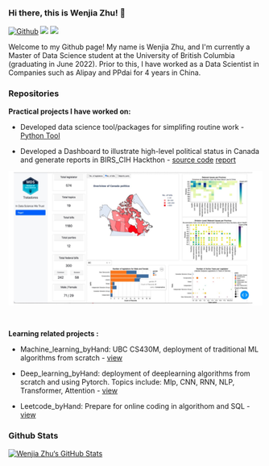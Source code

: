 <!--
**PANDASANG1231/PANDASANG1231** is a ✨ _special_ ✨ repository because its `README.md` (this file) appears on your GitHub profile.

Here are some ideas to get you started:

- 🔭 I’m currently working on ...
- 🌱 I’m currently learning ...
- 👯 I’m looking to collaborate on ...
- 🤔 I’m looking for help with ...
- 💬 Ask me about ...
- 📫 How to reach me: ...
- 😄 Pronouns: ...
- ⚡ Fun fact: ...
-->
### Hi there, this is Wenjia Zhu! 👋 

[![Github](https://img.shields.io/badge/-Github-000?style=flat&logo=Github&logoColor=white)](https://github.com/FernandoRoldan93)
[![](https://img.shields.io/badge/LinkedIn-zhuwenjia-blue)](https://www.linkedin.com/in/wenjia-zhu/)
[![](https://img.shields.io/badge/Gmail-zhuwenjia.mail%40gmail.com-red)](zhuwenjia.mail@gmail.com)

Welcome to my Github page! My name is Wenjia Zhu, and I'm currently a Master of Data Science student at the University of British Columbia (graduating in June 2022). Prior to this, I have worked as a Data Scientist in Companies such as Alipay and PPdai for 4 years in China.

### Repositories

**Practical projects I have worked on:**

- Developed data science tool/packages for simplifing routine work  - [Python Tool](https://github.com/PANDASANG1231/tools)

- Developed a Dashboard to illustrate high-level political status in Canada and generate reports in BIRS_CIH Hackthon - [source code](https://github.com/PANDASANG1231/BIRS_CIH_dashboard) [report](https://github.com/PANDASANG1231/BIRS_CIH_dashboard/blob/main/doc/Report%20Final.ipynb)

![dashboard](https://github.com/PANDASANG1231/BIRS_CIH_dashboard/blob/main/output/overview.jpg)

<br />


**Learning related projects :**

- Machine_learning_byHand: UBC CS430M, deployment of traditional ML algorithms from scratch - [view](https://github.com/PANDASANG1231/Machine_learning_byHand)

- Deep_learning_byHand: deployment of deeplearning algorithms from scratch and using Pytorch. Topics include: Mlp, CNN, RNN, NLP, Transformer, Attention - [view](https://github.com/PANDASANG1231/Deeplearning_byHand)

- Leetcode_byHand: Prepare for online coding in algorithom and SQL - [view](https://github.com/PANDASANG1231/Leetcode_byHand)

### Github Stats

[![Wenjia Zhu‘s GitHub Stats](https://github-readme-stats.vercel.app/api?username=pandasang1231&show_icons=true&count_private=true&theme=radical)](https://github.com/PANDASANG1231)

<!--
- Used reinforcement learning (RL) to solve a random maze - [view](https://github.com/joshsia/random-maze-rl)

Reached goal in 85 steps             |  Reached goal in 99 steps
:-------------------------:|:-------------------------:
![solved-maze1](https://github.com/joshsia/random-maze-rl/blob/main/solved-maze2.png)  |  ![solved-maze2](https://github.com/joshsia/random-maze-rl/blob/main/solved-maze3.png)

<br />

- Developed a Java app to label coordinates of ants in a video - [App](https://github.com/joshsia/Ants), [Servlet](https://github.com/joshsia/AntsServlet)

Landing page             |  Tracking page
:-------------------------:|:-------------------------:
![landing-page](https://github.com/joshsia/Ants/blob/main/ui_images/landing-page.png)  |  ![tracking-page](https://github.com/joshsia/Ants/blob/main/ui_images/tracking-page.png)

<br />


- Analysed the socioeconomic factors associated with COVID-19 prevalence - [view](https://github.com/UBC-MDS/DSCI_522_US_social_determinants_of_health_by_county)

- Classified objects using haptics data - [view](https://github.com/joshsia/haptics-classification)

-->